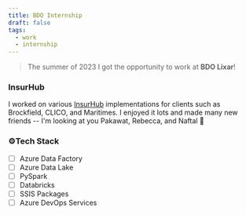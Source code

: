 ```yaml
---
title: BDO Internship
draft: false
tags:
  - work
  - internship
---
```

> The summer of 2023 I got the opportunity to work at **BDO Lixar**!

### InsurHub
I worked on various [InsurHub](https://lixar.com/insurhub/) implementations for clients such as Brockfield, CLICO, and Maritimes. I enjoyed it lots and made many new friends -- I'm looking at you Pakawat, Rebecca, and Naftal 👀

### ⚙️Tech Stack
- [ ] Azure Data Factory
- [ ] Azure Data Lake
- [ ] PySpark 
- [ ] Databricks
- [ ] SSIS Packages
- [ ] Azure DevOps Services